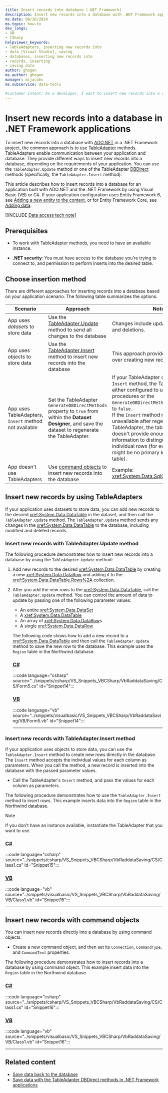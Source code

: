 ```yaml
---
title: Insert records into database (.NET Framework)
description: Insert new records into a database with .NET Framework application development in Visual Studio, including the ADO.NET TableAdapter Update method.
ms.date: 08/26/2024
ms.topic: how-to
dev_langs:
- VB
- CSharp
helpviewer_keywords:
- TableAdapters, inserting new records into
- data [Visual Studio], saving
- databases, inserting new records into
- records, inserting
- saving data
author: ghogen
ms.author: ghogen
manager: mijacobs
ms.subservice: data-tools

#customer intent: As a developer, I want to insert new records into a database in Visual Studio, so I can work with TableAdapters or command objects in my .NET application.
---
```


# Insert new records into a database in .NET Framework applications

To insert new records into a database with [ADO.NET](/dotnet/framework/data/adonet/) in a .NET Framework project, the common approach is to use [TableAdapter](../data-tools/create-and-configure-tableadapters.md) methods. TableAdapters enable communication between your application and database. They provide different ways to insert new records into a database, depending on the requirements of your application. You can use the `TableAdapter.Update` method or one of the TableAdapter [DBDirect](save-data-with-the-tableadapter-dbdirect-methods.md) methods (specifically, the `TableAdapter.Insert` method).

This article describes how to insert records into a database for an application built with ADO.NET and the .NET Framework by using Visual Basic (VB) or C#. If your application configuration uses Entity Framework 6, see [Adding a new entity to the context](/ef/ef6/saving/change-tracking/entity-state#adding-a-new-entity-to-the-context), or for Entity Framework Core, see [Adding data](/ef/core/saving/basic#adding-data).

[!INCLUDE [Data access tech note](./includes/data-technology-note.md)]

## Prerequisites

- To work with TableAdapter methods, you need to have an available instance.

- **.NET security**: You must have access to the database you're trying to connect to, and permission to perform inserts into the desired table.

## Choose insertion method

There are different approaches for inserting records into a database based on your application scenario. The following table summarizes the options:

| Scenario | Approach | Notes |
| --- | --- | --- |
| App uses *datasets* to store data | Use the [TableAdapter.Update](#insert-new-records-with-tableadapterupdate-method) method to send all changes to the database | Changes include updates, insertions, and deletions. |
| App uses *objects* to store data  | Use the [TableAdapter.Insert](#insert-new-records-with-tableadapterinsert-method) method to insert new records into the database | This approach provides greater control over creating new records. | 
| App uses TableAdapters, `Insert` method not available | Set the TableAdapter `GenerateDBDirectMethods` property to `true` from within the **Dataset Designer**, and save the dataset to regenerate the TableAdapter. | If your TableAdapter doesn't have an `Insert` method, the TableAdapter is either configured to use stored procedures or the `GenerateDBDirectMethods` property is set to `false`. <br> If the `Insert` method remains unavailable after regenerating the TableAdapter, the table probably doesn't provide enough schema information to distinguish between individual rows (for example, there might be no primary key set on the table). | 
| App doesn't use TableAdapters | Use [command objects](#insert-new-records-with-command-objects) to insert new records into the database | Example: <xref:System.Data.SqlClient.SqlCommand>  | 

## Insert new records by using TableAdapters

If your application uses datasets to store data, you can add new records to the desired <xref:System.Data.DataTable> in the dataset, and then call the `TableAdapter.Update` method. The `TableAdapter.Update` method sends any changes in the <xref:System.Data.DataTable> to the database, including modified and deleted records.

### Insert new records with TableAdapter.Update method

The following procedure demonstrates how to insert new records into a database by using the `TableAdapter.Update` method:

1. Add new records to the desired <xref:System.Data.DataTable> by creating a new <xref:System.Data.DataRow> and adding it to the <xref:System.Data.DataTable.Rows%2A> collection.

1. After you add the new rows to the <xref:System.Data.DataTable>, call the `TableAdapter.Update` method. You can control the amount of data to update by passing one of the following parameter values:

   - An entire <xref:System.Data.DataSet>
   - A <xref:System.Data.DataTable>
   - An array of <xref:System.Data.DataRow>s
   - A single <xref:System.Data.DataRow>

   The following code shows how to add a new record to a <xref:System.Data.DataTable> and then call the `TableAdapter.Update` method to save the new row to the database. This example uses the `Region` table in the Northwind database.

   ### [C#](#tab/csharp)

   :::code language="csharp" source="../snippets/csharp/VS_Snippets_VBCSharp/VbRaddataSaving/CS/Form5.cs" id="Snippet14":::

   ### [VB](#tab/vb)

   :::code language="vb" source="../snippets/visualbasic/VS_Snippets_VBCSharp/VbRaddataSaving/VB/Form5.vb" id="Snippet14":::

   ---

### Insert new records with TableAdapter.Insert method

If your application uses objects to store data, you can use the `TableAdapter.Insert` method to create new rows directly in the database. The `Insert` method accepts the individual values for each column as parameters. When you call the method, a new record is inserted into the database with the passed parameter values.

- Call the TableAdapter's `Insert` method, and pass the values for each column as parameters.

The following procedure demonstrates how to use the `TableAdapter.Insert` method to insert rows. This example inserts data into the `Region` table in the Northwind database.

> [!NOTE]
> If you don't have an instance available, instantiate the TableAdapter that you want to use.

### [C#](#tab/csharp)

:::code language="csharp" source="../snippets/csharp/VS_Snippets_VBCSharp/VbRaddataSaving/CS/Class1.cs" id="Snippet15":::

### [VB](#tab/vb)

:::code language="vb" source="../snippets/visualbasic/VS_Snippets_VBCSharp/VbRaddataSaving/VB/Class1.vb" id="Snippet15":::

---

## Insert new records with command objects

You can insert new records directly into a database by using command objects.

- Create a new command object, and then set its `Connection`, `CommandType`, and `CommandText` properties.

The following procedure demonstrates how to insert records into a database by using command object. This example insert data into the `Region` table in the Northwind database.

### [C#](#tab/csharp)

:::code language="csharp" source="../snippets/csharp/VS_Snippets_VBCSharp/VbRaddataSaving/CS/Class1.cs" id="Snippet16":::

### [VB](#tab/vb)

:::code language="vb" source="../snippets/visualbasic/VS_Snippets_VBCSharp/VbRaddataSaving/VB/Class1.vb" id="Snippet16":::

---

## Related content

- [Save data back to the database](save-data-back-to-the-database.md)
- [Save data with the TableAdapter DBDirect methods in .NET Framework applications](save-data-with-the-tableadapter-dbdirect-methods.md)

